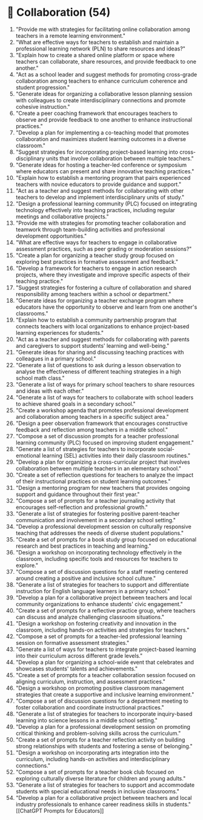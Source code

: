 # 🤝 Collaboration (54)

1. "Provide me with strategies for facilitating online collaboration among teachers in a remote learning environment."
2. "What are effective ways for teachers to establish and maintain a professional learning network (PLN) to share resources and ideas?"
3. "Explain how to create a shared online platform or space where teachers can collaborate, share resources, and provide feedback to one another."
4. "Act as a school leader and suggest methods for promoting cross-grade collaboration among teachers to enhance curriculum coherence and student progression."
5. "Generate ideas for organizing a collaborative lesson planning session with colleagues to create interdisciplinary connections and promote cohesive instruction."
6. "Create a peer coaching framework that encourages teachers to observe and provide feedback to one another to enhance instructional practices."
7. "Develop a plan for implementing a co-teaching model that promotes collaboration and maximizes student learning outcomes in a diverse classroom."
8. "Suggest strategies for incorporating project-based learning into cross-disciplinary units that involve collaboration between multiple teachers."
9. "Generate ideas for hosting a teacher-led conference or symposium where educators can present and share innovative teaching practices."
10. "Explain how to establish a mentoring program that pairs experienced teachers with novice educators to provide guidance and support."
11. "Act as a teacher and suggest methods for collaborating with other teachers to develop and implement interdisciplinary units of study."
12. "Design a professional learning community (PLC) focused on integrating technology effectively into teaching practices, including regular meetings and collaborative projects."
13. "Provide me with strategies for promoting teacher collaboration and teamwork through team-building activities and professional development opportunities."
14. "What are effective ways for teachers to engage in collaborative assessment practices, such as peer grading or moderation sessions?"
15. "Create a plan for organizing a teacher study group focused on exploring best practices in formative assessment and feedback."
16. "Develop a framework for teachers to engage in action research projects, where they investigate and improve specific aspects of their teaching practice."
17. "Suggest strategies for fostering a culture of collaboration and shared responsibility among teachers within a school or department."
18. "Generate ideas for organizing a teacher exchange program where educators have the opportunity to observe and learn from one another's classrooms."
19. "Explain how to establish a community partnership program that connects teachers with local organizations to enhance project-based learning experiences for students."
20. "Act as a teacher and suggest methods for collaborating with parents and caregivers to support students' learning and well-being."
21. "Generate ideas for sharing and discussing teaching practices with colleagues in a primary school."
22. "Generate a list of questions to ask during a lesson observation to analyse the effectiveness of different teaching strategies in a high school math class."
23. "Generate a list of ways for primary school teachers to share resources and ideas with each other."
24. "Generate a list of ways for teachers to collaborate with school leaders to achieve shared goals in a secondary school."
25. "Create a workshop agenda that promotes professional development and collaboration among teachers in a specific subject area."
26. "Design a peer observation framework that encourages constructive feedback and reflection among teachers in a middle school."
27. "Compose a set of discussion prompts for a teacher professional learning community (PLC) focused on improving student engagement."
28. "Generate a list of strategies for teachers to incorporate social-emotional learning (SEL) activities into their daily classroom routines."
29. "Develop a plan for organizing a cross-curricular project that involves collaboration between multiple teachers in an elementary school."
30. "Create a set of reflection questions for teachers to analyze the impact of their instructional practices on student learning outcomes."
31. "Design a mentoring program for new teachers that provides ongoing support and guidance throughout their first year."
32. "Compose a set of prompts for a teacher journaling activity that encourages self-reflection and professional growth."
33. "Generate a list of strategies for fostering positive parent-teacher communication and involvement in a secondary school setting."
34. "Develop a professional development session on culturally responsive teaching that addresses the needs of diverse student populations."
35. "Create a set of prompts for a book study group focused on educational research and best practices in teaching and learning."
36. "Design a workshop on incorporating technology effectively in the classroom, including specific tools and resources for teachers to explore."
37. "Compose a set of discussion questions for a staff meeting centered around creating a positive and inclusive school culture."
38. "Generate a list of strategies for teachers to support and differentiate instruction for English language learners in a primary school."
39. "Develop a plan for a collaborative project between teachers and local community organizations to enhance students' civic engagement."
40. "Create a set of prompts for a reflective practice group, where teachers can discuss and analyze challenging classroom situations."
41. "Design a workshop on fostering creativity and innovation in the classroom, including hands-on activities and strategies for teachers."
42. "Compose a set of prompts for a teacher-led professional learning session on formative assessment strategies."
43. "Generate a list of ways for teachers to integrate project-based learning into their curriculum across different grade levels."
44. "Develop a plan for organizing a school-wide event that celebrates and showcases students' talents and achievements."
45. "Create a set of prompts for a teacher collaboration session focused on aligning curriculum, instruction, and assessment practices."
46. "Design a workshop on promoting positive classroom management strategies that create a supportive and inclusive learning environment."
47. "Compose a set of discussion questions for a department meeting to foster collaboration and coordinate instructional practices."
48. "Generate a list of strategies for teachers to incorporate inquiry-based learning into science lessons in a middle school setting."
49. "Develop a plan for a professional development session on promoting critical thinking and problem-solving skills across the curriculum."
50. "Create a set of prompts for a teacher reflection activity on building strong relationships with students and fostering a sense of belonging."
51. "Design a workshop on incorporating arts integration into the curriculum, including hands-on activities and interdisciplinary connections."
52. "Compose a set of prompts for a teacher book club focused on exploring culturally diverse literature for children and young adults."
53. "Generate a list of strategies for teachers to support and accommodate students with special educational needs in inclusive classrooms."
54. "Develop a plan for a collaborative project between teachers and local industry professionals to enhance career readiness skills in students."
[[ChatGPT Prompts for Educators]]